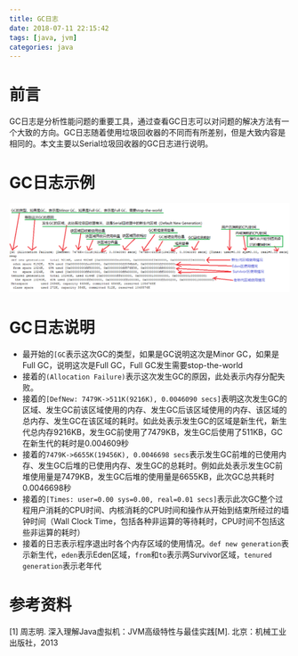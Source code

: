 ```yaml
---
title: GC日志
date: 2018-07-11 22:15:42
tags: [java, jvm]
categories: java
---
```


# 前言

GC日志是分析性能问题的重要工具，通过查看GC日志可以对问题的解决方法有一个大致的方向。GC日志随着使用垃圾回收器的不同而有所差别，但是大致内容是相同的。本文主要以Serial垃圾回收器的GC日志进行说明。

<!-- more -->

# GC日志示例

![GC日志例子](/images/jvm/gcLog.png)

# GC日志说明

* 最开始的`[GC`表示这次GC的类型，如果是GC说明这次是Minor GC，如果是Full GC，说明这次是Full GC，Full GC发生需要stop-the-world
* 接着的`(Allocation Failure)`表示这次发生GC的原因，此处表示内存分配失败。
* 接着的`[DefNew: 7479K->511K(9216K), 0.0046090 secs]`表明这次发生GC的区域、发生GC前该区域使用的内存、发生GC后该区域使用的内存、该区域的总内存、发生GC在该区域的耗时。如此处表示发生GC的区域是新生代，新生代总内存9216KB，发生GC前使用了7479KB，发生GC后使用了511KB，GC在新生代的耗时是0.004609秒
* 接着的`7479K->6655K(19456K), 0.0046698 secs`表示发生GC前堆的已使用内存、发生GC后堆的已使用内存、发生GC的总耗时。例如此处表示发生GC前堆使用量是7479KB，发生GC后堆的使用量是6655KB，此次GC总共耗时0.0046698秒
* 接着的`[Times: user=0.00 sys=0.00, real=0.01 secs]`表示此次GC整个过程用户消耗的CPU时间、内核消耗的CPU时间和操作从开始到结束所经过的墙钟时间（Wall Clock Time，包括各种非运算的等待耗时，CPU时间不包括这些非运算的耗时）
* 接着的日志表示程序退出时各个内存区域的使用情况。`def new generation`表示新生代，`eden`表示Eden区域，`from`和`to`表示两Survivor区域，`tenured generation`表示老年代

# 参考资料

[1] 周志明. 深入理解Java虚拟机：JVM高级特性与最佳实践[M]. 北京：机械工业出版社，2013